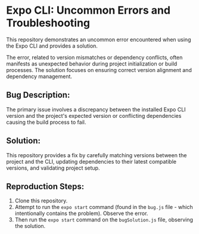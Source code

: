 # Expo CLI: Uncommon Errors and Troubleshooting

This repository demonstrates an uncommon error encountered when using the Expo CLI and provides a solution.

The error, related to version mismatches or dependency conflicts, often manifests as unexpected behavior during project initialization or build processes.  The solution focuses on ensuring correct version alignment and dependency management.

## Bug Description:

The primary issue involves a discrepancy between the installed Expo CLI version and the project's expected version or conflicting dependencies causing the build process to fail. 

## Solution:

This repository provides a fix by carefully matching versions between the project and the CLI, updating dependencies to their latest compatible versions, and validating project setup.

## Reproduction Steps:

1. Clone this repository.
2. Attempt to run the `expo start` command (found in the `bug.js` file - which intentionally contains the problem). Observe the error.
3. Then run the `expo start` command on the `bugSolution.js` file, observing the solution.

